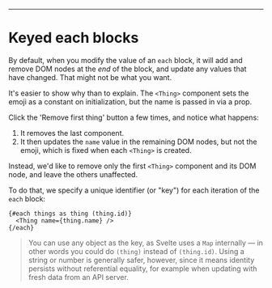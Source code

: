 ------
# **Keyed each blocks**
By default, when you modify the value of an `each` block, it will add and remove DOM nodes at the _end_ of the block, and update any values that have changed. That might not be what you want.

It's easier to show why than to explain. The `<Thing>` component sets the emoji as a constant on initialization, but the name is passed in via a prop.

Click the 'Remove first thing' button a few times, and notice what happens:  
1. It removes the last component.
2. It then updates the `name` value in the remaining DOM nodes, but not the emoji, which is fixed when each `<Thing>` is created.

Instead, we'd like to remove only the first `<Thing>` component and its DOM node, and leave the others unaffected.

To do that, we specify a unique identifier (or "key") for each iteration of the `each` block:
```svelte title="src/routes/part1/logic/keyed-each/+page.svelte" /(thing.id)/
{#each things as thing (thing.id)}
  <Thing name={thing.name} />
{/each}
```
> You can use any object as the key, as Svelte uses a `Map` internally — in other words you could do `(thing)` instead of `(thing.id)`. Using a string or number is generally safer, however, since it means identity persists without referential equality, for example when updating with fresh data from an API server.